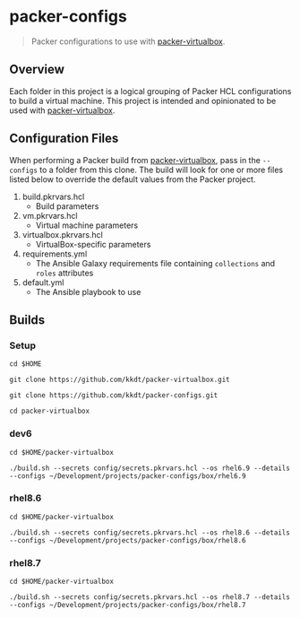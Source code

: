 # packer-configs

> Packer configurations to use with [packer-virtualbox](https://github.com/kkdt/packer-virtualbox).

## Overview

Each folder in this project is a logical grouping of Packer HCL configurations to build a virtual machine. This project
is intended and opinionated to be used with [packer-virtualbox](https://github.com/kkdt/packer-virtualbox).

## Configuration Files

When performing a Packer build from [packer-virtualbox](https://github.com/kkdt/packer-virtualbox), pass in the `--configs`
to a folder from this clone. The build will look for one or more files listed below to override the default values from
the Packer project.

1. build.pkrvars.hcl
     - Build parameters
1. vm.pkrvars.hcl
     - Virtual machine parameters
1. virtualbox.pkrvars.hcl
     - VirtualBox-specific parameters
1. requirements.yml
     - The Ansible Galaxy requirements file containing `collections` and `roles` attributes
1. default.yml
     - The Ansible playbook to use

## Builds

### Setup

```shell
cd $HOME

git clone https://github.com/kkdt/packer-virtualbox.git

git clone https://github.com/kkdt/packer-configs.git

cd packer-virtualbox
```

### dev6

```shell
cd $HOME/packer-virtualbox

./build.sh --secrets config/secrets.pkrvars.hcl --os rhel6.9 --details --configs ~/Development/projects/packer-configs/box/rhel6.9
```

### rhel8.6

```shell
cd $HOME/packer-virtualbox

./build.sh --secrets config/secrets.pkrvars.hcl --os rhel8.6 --details --configs ~/Development/projects/packer-configs/box/rhel8.6
```

### rhel8.7

```shell
cd $HOME/packer-virtualbox

./build.sh --secrets config/secrets.pkrvars.hcl --os rhel8.7 --details --configs ~/Development/projects/packer-configs/box/rhel8.7
```
